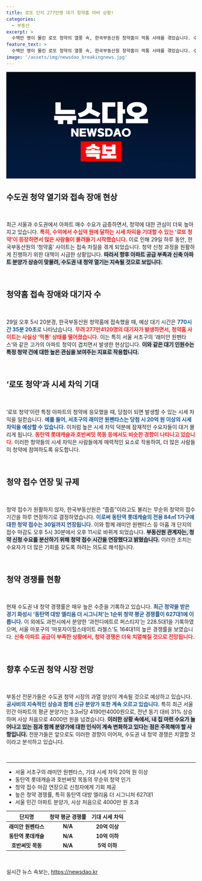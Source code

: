 ```yaml
---
title: 로또 단지 277만명 대기 청약홈 마비 상황!
categories:
  - 부동산
excerpt: >
  수백만 명이 몰린 로또 청약의 열풍 속, 한국부동산원 청약홈이 먹통 사태를 겪었습니다. 수도권 아파트의 시세 차익 기대가 커지며 청약 경쟁이 치열해지는 이 시점, 앞으로도 청약 시장은 뜨거운 열기를 이어갈 전망입니다.
feature_text: >
  수백만 명이 몰린 로또 청약의 열풍 속, 한국부동산원 청약홈이 먹통 사태를 겪었습니다. 수도권 아파트의 시세 차익 기대가 커지며 청약 경쟁이 치열해지는 이 시점, 앞으로도 청약 시장은 뜨거운 열기를 이어갈 전망입니다.
image: '/assets/img/newsdao_breakingnews.jpg'
---
```


<p><img src="/assets/img/newsdao_breakingnews.jpg" alt="koreaapp 속보" /></p>

<h2 data-ke-size="size26">수도권 청약 열기와 접속 장애 현상</h2>

<p data-ke-size="size16">&nbsp;</p>

<p>최근 서울과 수도권에서 아파트 매수 수요가 급증하면서, 청약에 대한 관심이 더욱 높아지고 있습니다. <b><span style="color: #ee2323;">특히, 수억에서 수십억 원에 달하는 시세 차익을 기대할 수 있는 ‘로또 청약’이 등장하면서 많은 사람들이 몰려들기 시작했습니다.</span></b> 이로 인해 29일 하루 동안, 한국부동산원의 ‘청약홈’ 사이트는 접속 차질을 겪게 되었습니다. 청약 신청 과정을 원활하게 진행하기 위한 대책이 시급한 상황입니다. <b><span style="background-color: #21538527;">따라서 향후 아파트 공급 부족과 신축 아파트 분양가 상승이 맞물려, 수도권 내 청약 열기는 지속될 것으로 보입니다.</span></b></p>

<p data-ke-size="size16">&nbsp;</p> 

<h2 data-ke-size="size26">청약홈 접속 장애와 대기자 수</h2>

<p data-ke-size="size16">&nbsp;</p>

<p>29일 오후 5시 20분경, 한국부동산원 청약홈에 접속했을 때, 예상 대기 시간은 <b><span style="color: #1a5490;">770시간 35분 20초</span></b>로 나타났습니다. <b><span style="color: #ee2323;">무려 277만4120명의 대기자가 발생하면서, 청약홈 사이트는 사실상 ‘먹통’ 상태를 떨어졌습니다.</span></b> 이는 특히 서울 서초구의 ‘래미안 원펜타스’와 같은 고가의 아파트 청약이 겹치면서 발생한 현상입니다. <b><span style="background-color: #21538527;">이와 같은 대기 인원수는 특정 청약 건에 대한 높은 관심을 보여주는 지표로 작용합니다.</span></b></p>

<p data-ke-size="size16">&nbsp;</p>

<h2 data-ke-size="size26">‘로또 청약’과 시세 차익 기대</h2>

<p data-ke-size="size16">&nbsp;</p>

<p>‘로또 청약’이란 특정 아파트의 청약에 응모했을 때, 당첨이 되면 발생할 수 있는 시세 차익을 일컫습니다. <b><span style="color: #1a5490;">예를 들어, 서초구의 래미안 원펜타스는 당첨 시 20억 원 이상의 시세 차익을 예상할 수 있습니다.</span></b> 이처럼 높은 시세 차익 덕분에 잠재적인 수요자들이 대거 몰리게 됩니다. <b><span style="color: #ee2323;">동탄역 롯데캐슬과 호반써밋 목동 등에서도 비슷한 경향이 나타나고 있습니다.</span></b> 이러한 청약들의 시세 차익은 사람들에게 매력적인 요소로 작용하여, 더 많은 사람들이 청약에 참여하도록 유도합니다. </p>

<p data-ke-size="size16">&nbsp;</p>

<h2 data-ke-size="size26">청약 접수 연장 및 규제</h2>

<p data-ke-size="size16">&nbsp;</p>

<p>청약 접수가 원활하지 않자, 한국부동산원은 “줍줍”이라고도 불리는 무순위 청약의 접수 기간을 하루 연장하기로 결정하였습니다. <b><span style="color: #1a5490;">이로써 동탄역 롯데캐슬의 전용 84㎡ 1가구에 대한 청약 접수는 30일까지 연장됩니다.</span></b> 이와 함께 래미안 원펜타스 등 아홉 개 단지의 접수 마감도 오후 5시 30분에서 오후 11시로 바뀌게 되었습니다. <b><span style="background-color: #21538527;">부동산원 관계자는, 청약 신청 수요를 분산하기 위해 청약 접수 시간을 연장했다고 밝혔습니다.</span></b> 이러한 조치는 수요자가 더 많은 기회를 갖도록 하려는 의도로 해석됩니다.</p>

<p data-ke-size="size16">&nbsp;</p>

<h2 data-ke-size="size26">청약 경쟁률 현황</h2>

<p data-ke-size="size16">&nbsp;</p>

<p>현재 수도권 내 청약 경쟁률은 매우 높은 수준을 기록하고 있습니다. <b><span style="color: #1a5490;">최근 청약을 받은 경기 화성시 ‘동탄역 대방 엘리움 더 시그니처’는 1순위 청약 평균 경쟁률이 627대1에 이릅니다.</span></b> 이 외에도 과천시에서 분양한 ‘과천디에트르 퍼스티지’는 228.5대1을 기록하였으며, 서울 마포구의 ‘마포자이힐스테이트 라첼스’도 164대1의 높은 경쟁률을 보였습니다. <b><span style="color: #ee2323;">신축 아파트 공급이 부족한 상황에서, 청약 경쟁은 더욱 치열해질 것으로 전망됩니다.</span></b></p>

<p data-ke-size="size16">&nbsp;</p>

<h2 data-ke-size="size26">향후 수도권 청약 시장 전망</h2>

<p data-ke-size="size16">&nbsp;</p>

<p>부동산 전문가들은 수도권 청약 시장의 과열 양상이 계속될 것으로 예상하고 있습니다. <b><span style="color: #1a5490;">공사비의 지속적인 상승과 함께 신규 분양가 또한 계속 오르고 있습니다.</span></b> 특히 최근 서울 민간 아파트의 평균 분양가는 3.3㎡당 4190만4000원으로, 전년 동기 대비 31% 상승하며 사상 처음으로 4000만 원을 넘겼습니다. <b><span style="background-color: #21538527;">이러한 상황 속에서, 내 집 마련 수요가 늘어나고 있는 점과 함께 분양가에 대한 인식이 계속 변화하고 있다는 점은 주목해야 할 사항입니다.</span></b> 전문가들은 앞으로도 이러한 경향이 이어져, 수도권 내 청약 경쟁은 치열할 것이라고 분석하고 있습니다.</p>

<p data-ke-size="size16">&nbsp;</p> 

<hr>

<ul>
    <li>서울 서초구의 래미안 원펜타스, 기대 시세 차익 20억 원 이상</li>
    <li>동탄역 롯데캐슬과 호반써밋 목동의 무순위 청약 인기</li>
    <li>청약 접수 마감 연장으로 신청자에게 기회 제공</li>
    <li>높은 청약 경쟁률, 특히 동탄역 대방 엘리움 더 시그니처 627대1</li>
    <li>서울 민간 아파트 분양가, 사상 처음으로 4000만 원 초과</li>
</ul>

<table style="width: 100%;">
    <thead>
        <tr>
            <th style="text-align: center;">단지명</th>
            <th style="text-align: center;">청약 평균 경쟁률</th>
            <th style="text-align: center;">기대 시세 차익</th>
        </tr>
    </thead>
    <tbody>
        <tr>
            <td style="text-align: center; height: 17px;"><b>래미안 원펜타스</b></td>
            <td style="text-align: center; height: 17px;"><b>N/A</b></td>
            <td style="text-align: center; height: 17px;"><b>20억 이상</b></td>
        </tr>
        <tr>
            <td style="text-align: center; height: 17px;"><b>동탄역 롯데캐슬</b></td>
            <td style="text-align: center; height: 17px;"><b>N/A</b></td>
            <td style="text-align: center; height: 17px;"><b>10억 이하</b></td>
        </tr>
        <tr>
            <td style="text-align: center; height: 17px;"><b>호반써밋 목동</b></td>
            <td style="text-align: center; height: 17px;"><b>N/A</b></td>
            <td style="text-align: center; height: 17px;"><b>5억 이하</b></td>
        </tr>
    </tbody>
</table>

<p data-ke-size="size16">&nbsp;</p>
실시간 뉴스 속보는, <a href="https://newsdao.kr" rel="dofollow">https://newsdao.kr</a>


